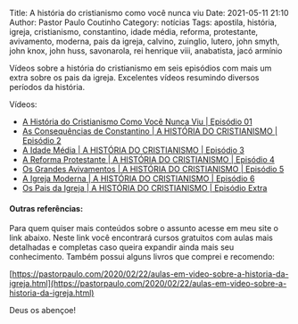 Title: A história do cristianismo como você nunca viu
Date: 2021-05-11 21:10
Author: Pastor Paulo Coutinho
Category: notícias
Tags: apostila, história, igreja, cristianismo, constantino, idade média, reforma, protestante, avivamento, moderna, pais da igreja, calvino, zuinglio, lutero, john smyth, john knox, john huss, savonarola, rei henrique viii, anabatista, jacó armínio

Vídeos sobre a história do cristianismo em seis episódios com mais um extra sobre os pais da igreja. Excelentes vídeos resumindo diversos períodos da história.

Vídeos:

- [A História do Cristianismo Como Você Nunca Viu | Episódio 01](https://www.youtube.com/watch?v=KmpucxGB1jA)
- [As Consequências de Constantino | A HISTÓRIA DO CRISTIANISMO | Episódio 2](https://www.youtube.com/watch?v=xyE4U2oFbGU)
- [A Idade Média | A HISTÓRIA DO CRISTIANISMO | Episódio 3](https://www.youtube.com/watch?v=mjgNsyPDA4k)
- [A Reforma Protestante | A HISTÓRIA DO CRISTIANISMO | Episódio 4](https://www.youtube.com/watch?v=Fx4f1B8kbA0)
- [Os Grandes Avivamentos | A HISTÓRIA DO CRISTIANISMO | Episódio 5](https://www.youtube.com/watch?v=-qSMjOjkaBU)
- [A Igreja Moderna | A HISTÓRIA DO CRISTIANISMO | Episódio 6](https://www.youtube.com/watch?v=9xUAMvbaxeg)
- [Os Pais da Igreja | A HISTÓRIA DO CRISTIANISMO | Episódio Extra](https://www.youtube.com/watch?v=NPJJmFwuhVk)

#### Outras referências:

Para quem quiser mais conteúdos sobre o assunto acesse em meu site o link abaixo. Neste link você encontrará cursos gratuitos com aulas mais detalhadas e completas caso queira expandir ainda mais seu conhecimento. Também possui alguns livros que comprei e recomendo:

[https://pastorpaulo.com/2020/02/22/aulas-em-video-sobre-a-historia-da-igreja.html](https://pastorpaulo.com/2020/02/22/aulas-em-video-sobre-a-historia-da-igreja.html)

Deus os abençoe!
